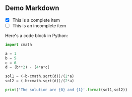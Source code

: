 ## Demo Markdown

-   [x] This is a complete item
-   [ ] This is an incomplete item

Here's a code block in Python:

```python
import cmath

a = 1
b = 5
c = 6
d = (b**2) - (4*a*c)

sol1 = (-b-cmath.sqrt(d))/(2*a)
sol2 = (-b+cmath.sqrt(d))/(2*a)

print('The solution are {0} and {1}'.format(sol1,sol2))
```

